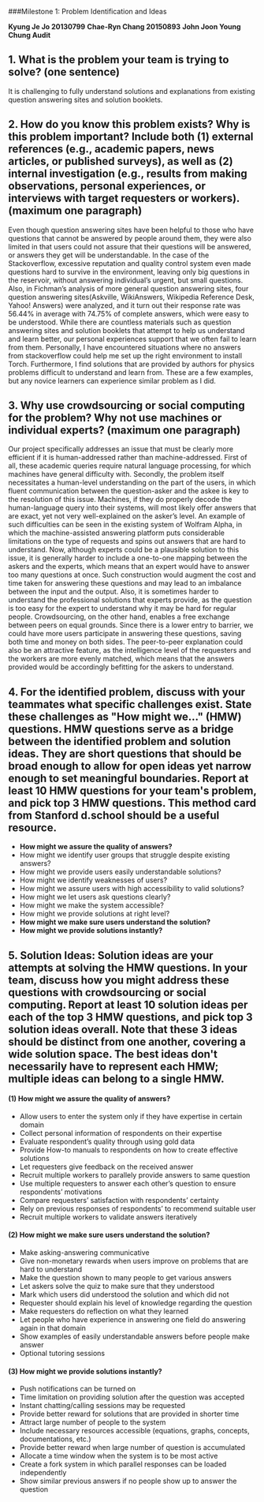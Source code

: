 ###Milestone 1: Problem Identification and Ideas

**Kyung Je Jo 20130799**
**Chae-Ryn Chang 20150893**
**John Joon Young Chung Audit**

## 1. What is the problem your team is trying to solve? (one sentence)

It is challenging to fully understand solutions and explanations from existing question answering sites and solution booklets.

## 2. How do you know this problem exists? Why is this problem important? Include both (1) external references (e.g., academic papers, news articles, or published surveys), as well as (2) internal investigation (e.g., results from making observations, personal experiences, or interviews with target requesters or workers). (maximum one paragraph)

Even though question answering sites have been helpful to those who have questions that cannot be answered by people around them, they were also limited in that users could not assure that their questions will be answered, or answers they get will be understandable. In the case of the Stackoverflow, excessive reputation and quality control system even made questions hard to survive in the environment, leaving only big questions in the reservoir, without answering individual’s urgent, but small questions. Also, in Fichman’s analysis of more general question answering sites, four question answering sites(Askville, WikiAnswers, Wikipedia Reference Desk, Yahoo! Answers) were analyzed, and it turn out their response rate was 56.44% in average with 74.75% of complete answers, which were easy to be understood. While there are countless materials such as question answering sites and solution booklets that attempt to help us understand and learn better, our personal experiences support that we often fail to learn from them. Personally, I have encountered situations where no answers from stackoverflow could help me set up the right environment to install Torch. Furthermore, I find solutions that are provided by authors for physics problems difficult to understand and learn from. These are a few examples, but any novice learners can experience similar problem as I did. 

## 3. Why use crowdsourcing or social computing for the problem? Why not use machines or individual experts? (maximum one paragraph)

Our project specifically addresses an issue that must be clearly more efficient if it is human-addressed rather than machine-addressed. First of all, these academic queries require natural language processing, for which machines have general difficulty with. Secondly, the problem itself necessitates a human-level understanding on the part of the users, in which fluent communication between the question-asker and the askee is key to the resolution of this issue. Machines, if they do properly decode the human-language query into their systems, will most likely offer answers that are exact, yet not very well-explained on the asker’s level. An example of such difficulties can be seen in the existing system of Wolfram Alpha, in which the machine-assisted answering platform puts considerable limitations on the type of requests and spins out answers that are hard to understand. Now, although experts could be a plausible solution to this issue, it is generally harder to include a one-to-one mapping between the askers and the experts, which means that an expert would have to answer too many questions at once. Such construction would augment the cost and time taken for answering these questions and may lead to an imbalance between the input and the output. Also, it is sometimes harder to understand the professional solutions that experts provide, as the question is too easy for the expert to understand why it may be hard for regular people. Crowdsourcing, on the other hand, enables a free exchange between peers on equal grounds. Since there is a lower entry to barrier, we could have more users participate in answering these questions, saving both time and money on both sides. The peer-to-peer explanation could also be an attractive feature, as the intelligence level of the requesters and the workers are more evenly matched, which means that the answers provided would be accordingly befitting for the askers to understand.

## 4. For the identified problem, discuss with your teammates what specific challenges exist. State these challenges as "How might we..." (HMW) questions. HMW questions serve as a bridge between the identified problem and solution ideas. They are short questions that should be broad enough to allow for open ideas yet narrow enough to set meaningful boundaries. Report at least 10 HMW questions for your team's problem, and pick top 3 HMW questions. This method card from Stanford d.school should be a useful resource.

* __How might we assure the quality of answers?__
* How might we identify user groups that struggle despite existing answers?
* How might we provide users easily understandable solutions?
* How might we identify weaknesses of users?
* How might we assure users with high accessibility to valid solutions?
* How might we let users ask questions clearly?
* How might we make the system accessible?
* How might we provide solutions at right level? 
* __How might we make sure users understand the solution?__
* __How might we provide solutions instantly?__


## 5. Solution Ideas: Solution ideas are your attempts at solving the HMW questions. In your team, discuss how you might address these questions with crowdsourcing or social computing. Report at least 10 solution ideas per each of the top 3 HMW questions, and pick top 3 solution ideas overall. Note that these 3 ideas should be distinct from one another, covering a wide solution space. The best ideas don't necessarily have to represent each HMW; multiple ideas can belong to a single HMW.

#### (1) How might we assure the quality of answers?

* Allow users to enter the system only if they have expertise in certain domain
* Collect personal information of respondents on their expertise
* Evaluate respondent’s quality through using gold data
* Provide How-to manuals to respondents on how to create effective solutions
* Let requesters give feedback on the received answer
* Recruit multiple workers to parallely provide answers to same question
* Use multiple requesters to answer each other’s question to ensure respondents’ motivations
* Compare requesters’ satisfaction with respondents’ certainty
* Rely on previous responses of respondents’ to recommend suitable user
* Recruit multiple workers to validate answers iteratively

#### (2) How might we make sure users understand the solution?

* Make asking-answering communicative
* Give non-monetary rewards when users improve on problems that are hard to understand
* Make the question shown to many people to get various answers
* Let askers solve the quiz to make sure that they understood
* Mark which users did understood the solution and which did not
* Requester should explain his level of knowledge regarding the question
* Make requesters do reflection on what they learned
* Let people who have experience in answering one field do answering again in that domain
* Show examples of easily understandable answers before people make answer
* Optional tutoring sessions

#### (3) How might we provide solutions instantly?

* Push notifications can be turned on
* Time limitation on providing solution after the question was accepted
* Instant chatting/calling sessions may be requested
* Provide better reward for solutions that are provided in shorter time
* Attract large number of people to the system
* Include necessary resources accessible (equations, graphs, concepts, documentations, etc.)
* Provide better reward when large number of question is accumulated
* Allocate a time window when the system is to be most active
* Create a fork system in which parallel responses can be loaded independently
* Show similar previous answers if no people show up to answer the question

